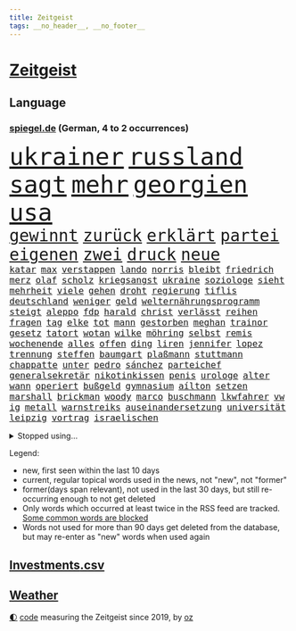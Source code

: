 ```yaml
---
title: Zeitgeist
tags: __no_header__, __no_footer__
---
```


# [Zeitgeist](https://oliz.io/zeitgeist/)

## Language

<h3><a href="https://www.spiegel.de" target="_blank">spiegel.de</a> (German, 4 to 2 occurrences)</h3>
<p style="font-family:monospace">
<span style="font-size:32pt"><a href="news_links.html#ukrainer" class="current">ukrainer</a></span>
<span style="font-size:32pt"><a href="news_links.html#russland" class="current">russland</a></span>
<span style="font-size:32pt"><a href="news_links.html#sagt" class="current">sagt</a></span>
<span style="font-size:32pt"><a href="news_links.html#mehr" class="current">mehr</a></span>
<span style="font-size:32pt"><a href="news_links.html#georgien" class="current">georgien</a></span>
<span style="font-size:32pt"><a href="news_links.html#usa" class="current">usa</a></span>
<br>
<span style="font-size:22pt"><a href="news_links.html#gewinnt" class="current">gewinnt</a></span>
<span style="font-size:22pt"><a href="news_links.html#zurück" class="current">zurück</a></span>
<span style="font-size:22pt"><a href="news_links.html#erklärt" class="current">erklärt</a></span>
<span style="font-size:22pt"><a href="news_links.html#partei" class="current">partei</a></span>
<span style="font-size:22pt"><a href="news_links.html#eigenen" class="current">eigenen</a></span>
<span style="font-size:22pt"><a href="news_links.html#zwei" class="current">zwei</a></span>
<span style="font-size:22pt"><a href="news_links.html#druck" class="current">druck</a></span>
<span style="font-size:22pt"><a href="news_links.html#neue" class="current">neue</a></span>
<br>
<span style="font-size:12pt"><a href="news_links.html#katar" class="current">katar</a></span>
<span style="font-size:12pt"><a href="news_links.html#max" class="current">max</a></span>
<span style="font-size:12pt"><a href="news_links.html#verstappen" class="current">verstappen</a></span>
<span style="font-size:12pt"><a href="news_links.html#lando" class="current">lando</a></span>
<span style="font-size:12pt"><a href="news_links.html#norris" class="current">norris</a></span>
<span style="font-size:12pt"><a href="news_links.html#bleibt" class="current">bleibt</a></span>
<span style="font-size:12pt"><a href="news_links.html#friedrich" class="current">friedrich</a></span>
<span style="font-size:12pt"><a href="news_links.html#merz" class="current">merz</a></span>
<span style="font-size:12pt"><a href="news_links.html#olaf" class="current">olaf</a></span>
<span style="font-size:12pt"><a href="news_links.html#scholz" class="current">scholz</a></span>
<span style="font-size:12pt"><a href="news_links.html#kriegsangst" class="new">kriegsangst</a></span>
<span style="font-size:12pt"><a href="news_links.html#ukraine" class="current">ukraine</a></span>
<span style="font-size:12pt"><a href="news_links.html#soziologe" class="current">soziologe</a></span>
<span style="font-size:12pt"><a href="news_links.html#sieht" class="current">sieht</a></span>
<span style="font-size:12pt"><a href="news_links.html#mehrheit" class="current">mehrheit</a></span>
<span style="font-size:12pt"><a href="news_links.html#viele" class="current">viele</a></span>
<span style="font-size:12pt"><a href="news_links.html#gehen" class="current">gehen</a></span>
<span style="font-size:12pt"><a href="news_links.html#droht" class="current">droht</a></span>
<span style="font-size:12pt"><a href="news_links.html#regierung" class="current">regierung</a></span>
<span style="font-size:12pt"><a href="news_links.html#tiflis" class="current">tiflis</a></span>
<span style="font-size:12pt"><a href="news_links.html#deutschland" class="current">deutschland</a></span>
<span style="font-size:12pt"><a href="news_links.html#weniger" class="current">weniger</a></span>
<span style="font-size:12pt"><a href="news_links.html#geld" class="current">geld</a></span>
<span style="font-size:12pt"><a href="news_links.html#welternährungsprogramm" class="new">welternährungsprogramm</a></span>
<span style="font-size:12pt"><a href="news_links.html#steigt" class="current">steigt</a></span>
<span style="font-size:12pt"><a href="news_links.html#aleppo" class="current">aleppo</a></span>
<span style="font-size:12pt"><a href="news_links.html#fdp" class="current">fdp</a></span>
<span style="font-size:12pt"><a href="news_links.html#harald" class="current">harald</a></span>
<span style="font-size:12pt"><a href="news_links.html#christ" class="new">christ</a></span>
<span style="font-size:12pt"><a href="news_links.html#verlässt" class="current">verlässt</a></span>
<span style="font-size:12pt"><a href="news_links.html#reihen" class="current">reihen</a></span>
<span style="font-size:12pt"><a href="news_links.html#fragen" class="current">fragen</a></span>
<span style="font-size:12pt"><a href="news_links.html#tag" class="current">tag</a></span>
<span style="font-size:12pt"><a href="news_links.html#elke" class="current">elke</a></span>
<span style="font-size:12pt"><a href="news_links.html#tot" class="current">tot</a></span>
<span style="font-size:12pt"><a href="news_links.html#mann" class="current">mann</a></span>
<span style="font-size:12pt"><a href="news_links.html#gestorben" class="current">gestorben</a></span>
<span style="font-size:12pt"><a href="news_links.html#meghan" class="current">meghan</a></span>
<span style="font-size:12pt"><a href="news_links.html#trainor" class="new">trainor</a></span>
<span style="font-size:12pt"><a href="news_links.html#gesetz" class="current">gesetz</a></span>
<span style="font-size:12pt"><a href="news_links.html#tatort" class="current">tatort</a></span>
<span style="font-size:12pt"><a href="news_links.html#wotan" class="new">wotan</a></span>
<span style="font-size:12pt"><a href="news_links.html#wilke" class="new">wilke</a></span>
<span style="font-size:12pt"><a href="news_links.html#möhring" class="new">möhring</a></span>
<span style="font-size:12pt"><a href="news_links.html#selbst" class="current">selbst</a></span>
<span style="font-size:12pt"><a href="news_links.html#remis" class="current">remis</a></span>
<span style="font-size:12pt"><a href="news_links.html#wochenende" class="current">wochenende</a></span>
<span style="font-size:12pt"><a href="news_links.html#alles" class="current">alles</a></span>
<span style="font-size:12pt"><a href="news_links.html#offen" class="current">offen</a></span>
<span style="font-size:12pt"><a href="news_links.html#ding" class="current">ding</a></span>
<span style="font-size:12pt"><a href="news_links.html#liren" class="new">liren</a></span>
<span style="font-size:12pt"><a href="news_links.html#jennifer" class="current">jennifer</a></span>
<span style="font-size:12pt"><a href="news_links.html#lopez" class="current">lopez</a></span>
<span style="font-size:12pt"><a href="news_links.html#trennung" class="current">trennung</a></span>
<span style="font-size:12pt"><a href="news_links.html#steffen" class="current">steffen</a></span>
<span style="font-size:12pt"><a href="news_links.html#baumgart" class="new">baumgart</a></span>
<span style="font-size:12pt"><a href="news_links.html#plaßmann" class="current">plaßmann</a></span>
<span style="font-size:12pt"><a href="news_links.html#stuttmann" class="current">stuttmann</a></span>
<span style="font-size:12pt"><a href="news_links.html#chappatte" class="current">chappatte</a></span>
<span style="font-size:12pt"><a href="news_links.html#unter" class="current">unter</a></span>
<span style="font-size:12pt"><a href="news_links.html#pedro" class="current">pedro</a></span>
<span style="font-size:12pt"><a href="news_links.html#sánchez" class="current">sánchez</a></span>
<span style="font-size:12pt"><a href="news_links.html#parteichef" class="current">parteichef</a></span>
<span style="font-size:12pt"><a href="news_links.html#generalsekretär" class="current">generalsekretär</a></span>
<span style="font-size:12pt"><a href="news_links.html#nikotinkissen" class="new">nikotinkissen</a></span>
<span style="font-size:12pt"><a href="news_links.html#penis" class="current">penis</a></span>
<span style="font-size:12pt"><a href="news_links.html#urologe" class="new">urologe</a></span>
<span style="font-size:12pt"><a href="news_links.html#alter" class="current">alter</a></span>
<span style="font-size:12pt"><a href="news_links.html#wann" class="current">wann</a></span>
<span style="font-size:12pt"><a href="news_links.html#operiert" class="current">operiert</a></span>
<span style="font-size:12pt"><a href="news_links.html#bußgeld" class="current">bußgeld</a></span>
<span style="font-size:12pt"><a href="news_links.html#gymnasium" class="current">gymnasium</a></span>
<span style="font-size:12pt"><a href="news_links.html#aílton" class="new">aílton</a></span>
<span style="font-size:12pt"><a href="news_links.html#setzen" class="current">setzen</a></span>
<span style="font-size:12pt"><a href="news_links.html#marshall" class="new">marshall</a></span>
<span style="font-size:12pt"><a href="news_links.html#brickman" class="new">brickman</a></span>
<span style="font-size:12pt"><a href="news_links.html#woody" class="current">woody</a></span>
<span style="font-size:12pt"><a href="news_links.html#marco" class="current">marco</a></span>
<span style="font-size:12pt"><a href="news_links.html#buschmann" class="current">buschmann</a></span>
<span style="font-size:12pt"><a href="news_links.html#lkwfahrer" class="current">lkwfahrer</a></span>
<span style="font-size:12pt"><a href="news_links.html#vw" class="current">vw</a></span>
<span style="font-size:12pt"><a href="news_links.html#ig" class="current">ig</a></span>
<span style="font-size:12pt"><a href="news_links.html#metall" class="current">metall</a></span>
<span style="font-size:12pt"><a href="news_links.html#warnstreiks" class="current">warnstreiks</a></span>
<span style="font-size:12pt"><a href="news_links.html#auseinandersetzung" class="current">auseinandersetzung</a></span>
<span style="font-size:12pt"><a href="news_links.html#universität" class="current">universität</a></span>
<span style="font-size:12pt"><a href="news_links.html#leipzig" class="current">leipzig</a></span>
<span style="font-size:12pt"><a href="news_links.html#vortrag" class="new">vortrag</a></span>
<span style="font-size:12pt"><a href="news_links.html#israelischen" class="current">israelischen</a></span>
</p>
<details>
<summary>Stopped using...</summary>
<p class="former" style="font-size:12pt">
corona(1502) covid(1501) eröffnet(1501) software(1501) flugzeuge(1500) 19(1499) bidens(1499) bundesländern(1499) erklärung(1499) rassismus(1499) welle(1499) carsten(1498) mittelmeer(1498) rest(1498) anspruch(1497) verschoben(1497) anne(1496) entwicklungen(1496) welchem(1496) öffnen(1496) 12(1495) erkennen(1495) planen(1495) street(1495) zurzeit(1495) überwinden(1495) abstand(1494) islamischen(1494) portugal(1494) respekt(1494) stärken(1494) stärker(1494) 2000(1493) 6(1493) anwälte(1493) gelegt(1493) kündigte(1493) mordes(1493) tschechien(1493) umwelt(1493) ungewöhnlich(1493) übersicht(1493) bestätigen(1492) emmanuel(1492) fielen(1492) nationalspieler(1492) persönliche(1492) verschärfen(1492) erdoğan(1491) hinaus(1491) lehnen(1491) ließen(1491) räumen(1491) tötet(1491) verpassen(1491) miteinander(1490) debakel(1489) meint(1489) tests(1489) tonnen(1489) bestehen(1488) erinnern(1488) griff(1487) verfügung(1487) wälder(1486) geschäftsführer(1485) herr(1485) nerven(1485) anteil(1484) erlitt(1483) toter(1483) eklat(1482) irak(1482) jüngere(1482) gesamten(1481) gering(1479) zurückgegangen(1479) zweimal(1478) geprägt(1477) gang(1476) orten(1474) anzeichen(1473) schrecken(1473) skeptisch(1473) pleite(1470) spenden(1470) ältere(1468) top(1467) verständnis(1467) angeboten(1464) gelandet(1463) klasse(1459) teuren(1444) maschinen(1433) josef(1357) long(1323) gebeten(1319) mitverantwortlich(1314) geehrt(1302) abgegeben(1273) videoaufnahmen(1258) müll(1255) stundenlang(1238) verdi(1237) verbunden(1217) wellen(1196) ukrainischer(1181) hawaii(1163) worum(1146) grünenpolitiker(1128) halbes(1125) zeitpunkt(1116) gestört(1101) russisches(1100) seltene(1079) loch(1073) emotional(1066) geheimdienst(1059) hochzeit(1050) fördern(1048) inhalte(1041) gerichte(1032) entführung(1026) spielern(1024) helikopter(1022) 2014(1016) emotionalen(1013) überzeugung(1013) streik(1012) rené(1000) brandenburger(979) iranische(965) rezession(965) humor(949) wall(947) schwarzes(939) verhängnis(915) ehrt(912) ulrich(894) gegenwart(884) nationale(882) setzten(878) schwimmen(875) wozu(875) lena(874) partnerin(865) entfernen(862) verzeichnet(862) kämpferisch(853) dach(849) zurückhaltung(846) chinesen(844) subventionen(840) professor(826) lebenslange(814) kündigung(807) ernährung(794) stemmen(784) eingriff(780) emissionen(779) begegnung(778) grenzgebiet(777) 300000(766) parallel(750) spion(737) flugabwehr(733) wirtschaftliche(728) einstige(727) liberale(723) steigern(711) tauchte(697) pokal(686) heimische(685) fahnder(681) vorfälle(679) solcher(675) erlag(673) leistungen(671) ricarda(670) springen(669) liebt(655) kläger(650) panik(641) dfbpokal(639) bewertet(636) uhren(630) ausflug(624) duisburg(620) höhepunkt(614) björn(611) höcke(611) lübeck(600) parlamentswahlen(597) diplomatische(595) angelegenheit(592) spiegeltalk(588) 13jährige(584) gesundheitlichen(579) staatsschutz(573) amtsinhaber(570) erforscht(569) durften(568) fisch(566) diebstahl(559) vergeltung(558) spektakulär(553) rechtsextremismus(551) florenz(548) auswirken(547) zoll(547) iphones(546) mahnen(538) anschlägen(537) herkunft(523) widerstands(522) fürth(520) interessiert(508) milliardenschweren(508) vorlegen(506) entpuppt(483) bewaffnete(482) nördlich(482) politikerinnen(482) zeitgleich(480) unterscheiden(479) heim(476) journalistin(476) islamistische(474) sicherheitsmaßnahmen(474) folter(466) stoppte(463) betriebe(462) unerwartete(458) überqueren(454) schach(451) negative(448) rucksack(442) stieß(438) tvsender(438) vorgang(429) verspottet(425) gastronomie(422) getöteter(416) 1994(414) baute(410) teslachef(407) version(406) unternehmens(401) tabellenführung(398) wilde(393) attentat(390) charkiw(390) kriegen(390) neukölln(389) stimmte(389) achtzigerjahre(384) raab(378) geräumt(377) enthält(375) positioniert(374) mangelt(372) tennisprofi(369) erkannt(368) perry(366) recep(366) stellten(366) tayyip(366) club(365) aufzeichnungen(364) einschnitte(363) eminem(363) raser(361) geräten(355) siegerin(353) jacob(352) ruanda(349) bernd(342) islamische(341) stuttgarter(336) positives(335) befand(334) mindestlohn(334) falle(332) alkoholkonsum(327) schimpft(324) schritte(323) verkünden(323) schwarzgrün(321) athen(320) bezeichnete(318) rammte(318) stromausfall(318) bill(315) erholt(313) kreise(313) könige(313) normalerweise(312) christina(311) begegnen(310) aufgedeckt(309) wassermassen(306) rast(303) kinos(298) darsteller(296) michel(296) rückwirkend(293) ball(290) fehlenden(290) gratuliert(289) milch(288) reichsten(288) gespendet(287) sap(287) contest(286) eurovision(286) aufgespürt(285) ismail(283) nackte(281) rundfunk(281) erobert(280) konflikts(280) verbringen(278) schwein(277) harvey(276) parkinson(274) fragte(269) verzögern(269) polizeibeamte(267) ungarische(267) mitarbeiterin(266) regenfällen(266) starkoch(263) obst(262) regimes(261) riesiger(261) sohns(260) wahlkampfveranstaltung(260) oberhausen(258) übertrieben(258) auszeit(255) betrunken(255) reklamiert(255) silber(254) tasche(254) unangenehme(252) erwirken(250) klagte(250) gleiche(249) ehen(248) eingestochen(248) kanadischen(248) jacht(246) dublin(245) kürze(245) staatspräsident(245) ausgebildet(244) erdrutsche(244) flugzeugbauer(244) arbeitsbedingungen(243) altersvorsorge(242) spitzenkandidat(242) gummibärchen(241) jeff(238) tue(237) 21jähriger(236) dominanz(235) fastfoodkette(233) boss(232) schöne(232) infos(230) noah(229) bestanden(228) dämpft(227) trümmer(227) wade(227) drittes(226) wehrmacht(225) gesellschaftlichen(223) antreibt(222) ressourcen(222) rar(221) sozialer(221) elektromobilität(220) schlimmsten(218) lebenslanger(216) solingen(214) promis(213) steine(213) starkregen(212) bayerischer(211) escooter(211) abonnenten(208) luftschlag(207) außergewöhnliche(206) stromnetz(205) bemühen(204) dj(204) morgan(204) süditalien(204) wahlkampfauftritt(203) technologien(202) überflutet(201) pérez(200) shows(200) befanden(199) ewig(199) verbinden(197) zellen(196) besuchte(195) telekom(195) militärischer(194) freunden(193) mau(193) meinungsfreiheit(193) attackierte(192) likes(192) wandel(192) engagierte(191) spiegelspitzengespräch(190) überschwänglich(190) verbrecher(189) hathaway(188) arbeitslosigkeit(187) ego(187) prognosen(187) vogelgrippe(185) anliegen(184) automaten(184) stationierung(184) films(181) liest(181) durchbrechen(179) faust(178) kooperieren(177) g7(176) gene(176) palästinensern(176) kanzlerschaft(175) schärferes(175) stiegen(175) überfluss(174) bilden(173) scotland(173) yard(173) fernost(171) kaulitz(171) schulze(171) verletzen(171) weltkriegs(171) begleitung(170) auseinandersetzungen(169) emilia(169) vergleichen(169) indopazifik(168) meisterin(168) hannes(167) marschieren(167) sturzfluten(167) angespannte(166) tinder(166) zitiert(166) hansestadt(165) schenkte(165) schnauzbart(164) ereignisse(163) hinrichten(163) kinshasa(163) salome(163) surabischwili(163) trainierte(162) zelebriert(162) dresdner(161) ländlichen(161) vergeltungsangriff(161) gabe(160) kreisen(160) kigenerierten(159) basel(158) doppelspitze(158) papa(158) diebstahls(157) sportgeschichte(157) wahlkampfauftritte(157) wahltag(157) vergaß(156) koalitionen(155) lehnte(155) rekordsumme(155) flüchteten(154) hunter(153) entgleisung(152) gefüllte(152) love(151) erobern(150) komplex(150) normalen(150) schusswechsel(150) tropensturm(150) staatsbürgerschaft(148) bester(147) fragwürdig(147) neuulm(147) seltenen(147) sklerose(147) urlaubsziel(147) usmusiker(147) keir(146) beraubt(145) aniston(144) big(144) donau(144) räuscher(143) strategien(143) volkes(143) wettkämpfen(143) grundsatzentscheidung(142) parteigründerin(142) cruise(141) modi(141) narendra(141) bautzen(140) eugh(140) gesteinsbrocken(140) intelligence(140) sprangen(140) cocacola(139) schätzung(138) ofen(137) usbasketballerinnen(136) bootsunglück(135) hogan(135) hulk(135) zeichnen(134) baseball(133) quote(133) ussoldaten(133) steckte(132) verworfen(132) bekamen(131) inspiration(131) nuri(131) şahin(131) 39jähriger(130) drehten(130) ertrunken(130) rico(130) rutschte(130) wirbelsturm(130) angelegten(128) entschädigt(128) erschüttern(127) militärexperte(125) verborgen(125) fahrerlaubnis(124) lacht(124) trip(124) ikonischen(123) kampfeinsätze(123) lothar(123) offenem(123) zugunsten(123) moniert(122) rettungsschwimmer(121) überzeugte(121) lindern(120) umland(119) unantastbar(119) verfangen(118) verübt(118) orbáns(117) rekonstruiert(117) tribüne(117) gehoben(116) schiene(116) verkörpert(116) regierungsbildung(115) geurteilt(114) modus(114) streiken(114) anrichten(113) gruppierung(113) gletscher(112) hose(112) reuter(112) feminismus(111) postete(111) reeves(111) muhammad(110) zukommt(110) 130(109) entdeckungen(109) notoperation(109) spiegelreporterin(109) gazakrieges(108) routinen(108) verbandschef(108) wettert(108) erfurt(107) iron(106) theorie(106) 2040(105) knüpfen(105) mauert(105) ovations(105) riesig(105) standing(105) verließ(105) elbe(104) kolumbianischen(104) potenzielle(104) skepsis(104) wesen(104) vizekandidaten(103) werft(103) 1995(102) detroit(102) phil(102) bodentruppen(101) bruce(101) herausfordert(101) malaika(101) mihambo(101) angesteckt(100) kripo(100) schuldigen(100) usraketen(100) vertretern(100) einigkeit(99) feiertagen(99) mittag(99) streits(99) transformation(99) finger(98) gemobbt(98) lilium(98) dusche(97) keanu(97) leichenfund(97) telefoniert(97) traditionelle(97) verfall(97) zweck(97) gefährt(96) hunderten(96) rückruf(96) verfolgungsjagd(96) weggefährten(96) begleitern(95) geheimen(95) ludwig(95) scheiterten(95) anwältin(94) hey(94) idol(94) spdaußenpolitiker(94) 2028(93) drahtzieher(93) karlsruher(93) lka(93) todesursache(93) umweltkatastrophe(93) bruchsal(92) rollt(92) 1241(91) amtskollege(91) aperol(91) dauerkrise(91) gründlich(91) nordkoreanischen(91) senate(91) zweig(91) altbekannten(90) arbeitsbelastung(90) kommentaren(90) obdachlose(90) unterirdische(90) 1992(89) ausgeteilt(89) drückte(89) spektakels(89) zeitreise(89) achse(88) bevorstehen(88) brandanschlägen(88) gleicht(88) japans(88) staatsoberhaupt(88) valley(88) bassist(87) dbbauswahl(87) entlassungen(87) geländegewinne(87) kickl(87) konkretisiert(87) konsens(87) unnötig(87) venezuelas(87) armenviertel(86) blendender(86) bundesstaates(86) chinesin(86) japanischer(86) kehrte(86) verschwörung(86) abschalten(85) englisch(85) gefangenen(85) lebzeiten(85) lichtblick(85) misshandlung(85) obdachlosigkeit(85) rätselt(85) sabotageakte(85) terroranschlag(85) unterirdisch(85) wellenreiten(85) bizarrer(84) freundinnen(84) ortberg(84) sparpläne(84) vorliebe(84) abgebaut(83) astronomie(83) erschütterten(83) konzernchef(83) ortsbesuch(83) rätselhafter(83) felsbrocken(82) insolventen(82) kopfschmerzen(82) leichtathletin(82) reiten(82) schönstem(82) trübsinn(82) unverhohlen(82) virtuelle(82) überraschen(82) allgemeinen(81) colin(81) cybermobbing(81) farrell(81) generieren(81) kapitol(81) mecklenburgvorpommerns(81) meteorit(81) preisgekrönt(81) preisgeld(81) diskutierten(80) entertainer(80) grausiger(80) neumann(80) neutralität(80) nutzlos(80) ohrfeige(80) portugals(80) schlagartig(80) stahlsparte(80) straflager(80) substanzen(80) trumplager(80) wahlempfehlung(80) überrollt(80) enthüllung(79) flieht(79) lick(79) polizeischutz(79) ausführlich(78) eskalationen(78) käse(78) moscheen(78) sohnes(78) #metoo(77) ahmad(77) danny(77) heimdebüt(77) mutationen(77) schuster(77) schwedischer(77) 48jährige(76) berufliche(76) pestizide(76) quartalszahlen(76) vertagt(76) witze(76) dürr(75) explizit(75) registrieren(75) 71jährige(74) allgemeine(74) eingewechselt(74) nachmittags(74) nämlich(74) thüringenwahl(74) verwandelt(74) beeindruckte(73) betäubt(73) regensburger(73) skandierten(73) temperatur(73) bauarbeiten(72) fitch(72) gelangt(72) lautstark(72) polnischer(72) unifil(72) bundeswehrkaserne(71) emmerich(71) gewaltverbrechens(71) glücklosen(71) mpox(71) parteivorsitz(71) umgezogen(71) unwahrheiten(71) variante(71) ausfuhren(70) beeinflussung(70) bekanntheit(70) francis(70) frauenfeindlichkeit(70) medizinisches(70) mescal(70) misogynie(70) mpoxvariante(70) rückten(70) unbemerkt(70) altar(69) bückte(69) dihk(69) eventuell(69) exporteure(69) ironman(69) tsmc(69) zimtschnecken(69) ökologischen(69) backofen(68) beratungsunternehmen(68) gesetzes(68) mörderin(68) parallelen(68) slot(68) unentschlossene(68) fliegenpilzgift(67) krebserkrankung(67) springsteen(67) up(67) verrückte(67) augsburger(66) bezeichnen(66) brinkmann(66) florentina(66) holzinger(66) intensiviert(66) anlässlich(65) fällig(65) hochverrats(65) meistermacher(65) starregisseur(65) campingbus(64) dortmunder(64) militärjunta(64) ratifiziert(64) cybertruck(63) explodiert(63) kette(63) nähern(63) taifun(63) vorantreiben(63) festgenommene(62) friedrichshafen(62) legendären(62) nachlass(62) nehme(62) angestimmt(61) aufhört(61) berlinneukölln(61) burger(61) gebannt(61) gruppenvergewaltigung(61) krueger(61) patient(61) restauriert(61) synagoge(61) ten(61) warb(61) alarmierten(60) chefarzt(60) deichmann(60) erfurter(60) festgehalten(60) kollaps(60) kopftuch(60) morrissey(60) ricky(60) rock(60) auszusetzen(59) elektrisiert(59) gläubiger(59) reif(59) sobald(59) worklifebalance(59) abschiebepolitik(58) baseballlegende(58) größtem(58) höherer(58) manipuliert(58) neunziger(58) sommerhaus(58) zorniger(58) überlebenskampf(58) faschisten(57) heimisch(57) hering(57) madrids(57) schädel(57) sunset(57) vormonat(57) wahlfälschung(57) überfischung(57) gonzález(56) jobbörse(56) stimmzettel(56) wohnkosten(56) inflationsrate(55) wunden(55) ballon(54) distanzierte(54) esc(54) gespann(54) jeffrey(54) seinerseits(54) slam(54) supertaifun(54) hosen(53) nachweis(53) schätzen(53) wettanbieter(53) dgb(52) entsendung(52) getötete(52) leihmutterschaft(52) ermutigen(51) posierte(51) volkswagenkrise(51) wissenschaftlerin(51) finanzbranche(50) geklaute(50) hofiert(50) hoppenstedt(50) vielzahl(50) alien(49) bedürfnisse(49) eunutzer(49) flugsaurier(49) fossilien(49) grammygewinner(49) iserlohn(49) jim(49) manipulationsvorwürfe(49) spiegelinterview(49) stichprobenartig(49) verüben(49) schummeln(48) spaltet(48) unobericht(48) vorhergesagt(48) bezos(47) konsulat(47) liebesbrief(47) opferzahl(47) series(47) teilzeit(47) adrian(46) arbeitgebern(46) nackten(46) statue(46) wiederauflage(46) elternzeit(45) entweder(45) hoffnungslos(45) myers(45) oligarchen(45) ragen(45) staatsgebiet(45) amateuraufnahmen(44) halloweenkostüm(44) partieller(44) saisonsieg(44) vergebung(44) zufriedener(44) zunahme(44) bewährungsstrafe(43) büsche(43) falschbehauptung(43) lahmt(43) umarmt(43) verstörte(43) bühnen(42) demografische(42) erschrecken(42) sicherheitsrat(42) tarifvertrag(42) ursprung(42) verletzungspause(42) analysten(41) clark(41) ecuador(41) hillary(41) hobby(41) megastar(41) mitspielen(41) mutmaßlichem(41) schlagerstar(41) strandkörbe(41) verwundet(41) dieb(40) freddy(40) gewinnwarnung(40) pendler(40) schuhe(40) unerlaubte(40) wahlkommission(40) wegzudenken(40) einsatzorte(39) hoden(39) neymar(39) veraltet(39) 30jährigen(38) bentheim(38) bösen(38) freddie(38) kräften(38) landstriche(38) straßburg(38) artenvielfalt(37) gemeinde(37) inhalten(37) part(37) stärkster(37) anzeigen(36) bundespartei(36) eineinhalb(36) mlb(36) reichten(36) streitigkeiten(36) wnba(36) 19jährige(35) bundeswirtschaftsminister(35) chinageschäft(35) gefüllt(35) guterres(35) hape(35) kerkeling(35) munitionsdepot(35) pickup(35) schalkes(35) schwaches(35) strände(35) unogeneralsekretär(35) unruhig(35) urrutia(35) usedom(35) volkskanzler(35) zulasten(35) 1987(34) astronomen(34) ausgeweiteten(34) christiane(34) einreiseversuche(34) gewordenen(34) ndr(34) coronainfektion(33) fdppolitikerin(33) fußballweltmeister(33) hilflos(33) maisfeld(33) marieagnes(33) ohtani(33) pizzeria(33) rätselhaft(33) shohei(33) tags(33) djs(32) eindringlich(32) insolvenzverwalter(32) koalitionsgespräche(32) lanka(32) moers(32) raphael(32) sonderpreis(32) sri(32) aussterben(31) citys(31) freeman(31) ludwigshafener(31) pizza(31) stellantis(31) wettbewerbs(31) anrainer(30) debattieren(30) exmitarbeiter(30) hörgeräte(30) klaut(30) prozessbeginn(30) saint(30) sexualverbrechen(30) traditionellen(30) winterzeit(30) zeitumstellung(30) augenlicht(29) dungeon(29) hirntumor(29) lernstress(29) nuzzi(29) tierarten(29) unattraktiver(29) yorkmagazin(29) ängste(29) 50jährige(28) nebraska(28) oper(28) strafzettel(28) feiertag(27) generierte(27) herbstlichen(27) ohrwurm(27) tabellenspitze(27) gemischten(26) leonard(26) motiviert(26) semesterstart(26) wille(26) beweismaterial(25) feinden(25) houston(25) marburgvirus(25) antoine(24) artensterben(24) atomanlagen(24) championsleaguesieger(24) erfolgsautorin(24) gelockt(24) misshandlungen(24) ausgleichen(23) gerätselt(23) mcdonald’s(23) mexikanischen(23) mikati(23) najib(23) tanken(23) diskutierte(22) durchführen(22) horrorszenario(22) israellibanonkonflikt(22) menschenrechtsaktivistin(22) spirale(22) zusatzzölle(22) akute(21) bamberg(21) beschuldigten(21) destabilisieren(21) entblößt(21) pilzsammler(21) siebenjährige(21) telefonischen(21) unterzieht(21) bewarb(20) erkrankten(20) fortan(20) größeres(20) insekten(20) kurskorrektur(20) rüstungsdeals(20) zerstörerische(20) ausziehen(19) blauhelmmission(19) cyberattacken(19) entsorgt(19) erzieher(19) folgenden(19) stagniert(19) satellitendaten(18) schwächelnde(18) unzählige(18) uwe(18) vampire(18) zusätzlich(18) alleinsein(17) aufgebrummt(17) blasel(17) erinnerungskultur(17) flugtaxistartup(17) irischen(17) jette(17) kriegswaffen(17) nietzard(17) opel(17) schockierende(17) eintrag(16) geschichtsbücher(16) müllteppich(16) naiv(16) neretva(16) opelmutter(16) priesterin(16) sancta(16) spohr(16) staudamm(16) ungleichheit(16) unofriedenstruppe(16) unosoldaten(16) vorwoche(16) aberglaube(15) kifirma(15) rekordjagd(15) rekordniveau(15) wovon(15) anzüglichen(14) atomuboote(14) brother(14) ferguson(14) promi(14) trommeln(14) zuwanderer(14) bargel(13) gazas(13) gesänge(13) kategorien(13) scout(13) strukturellen(13) vicky(13) wirbelstürme(13) 22jähriger(12) fu(12) geschickteste(12) grippesaison(12) mehrkosten(12) umkrempeln(12) vierköpfige(12) zehen(12) topverdiener(11)
</p>
</details>
<p>Legend:
<ul>
<li><span class="new">new</span>, first seen within the last 10 days</li>
<li><span class="current">current</span>, regular topical words used in the news, not "new", not "former"</li>
<li><span class="former">former(days span relevant)</span>, not used in the last 30 days, but still re-occurring enough to not get deleted</li>
<li>Only words which occurred at least twice in the RSS feed are tracked. <a href="language/filters.py">Some common words are blocked</a></li>
<li>Words not used for more than 90 days get deleted from the database, but may re-enter as "new" words when used again</li>
</ul>
</p>

## [Investments](investments.html)[.csv](investments.csv)

## [Weather](weather.html)

<footer>
<a href="javascript:toggleTheme()" class="nav">🌓</a>
<a href="https://github.com/ooz/zeitgeist">code</a> measuring the Zeitgeist since 2019, by <a href="https://oliz.io">oz</a>
</footer>

